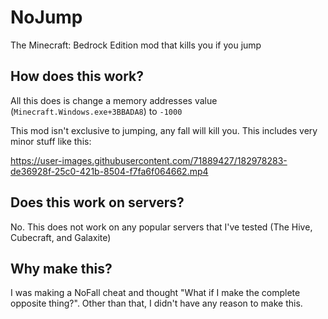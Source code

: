 # NoJump

The Minecraft: Bedrock Edition mod that kills you if you jump

## How does this work?

All this does is change a memory addresses value (`Minecraft.Windows.exe+3BBADA8`) to `-1000`

This mod isn't exclusive to jumping, any fall will kill you. This includes very minor stuff like this:

https://user-images.githubusercontent.com/71889427/182978283-de36928f-25c0-421b-8504-f7fa6f064662.mp4

## Does this work on servers?

No. This does not work on any popular servers that I've tested (The Hive, Cubecraft, and Galaxite)

## Why make this?

I was making a NoFall cheat and thought "What if I make the complete opposite thing?". Other than that, I didn't have any reason to make this.
